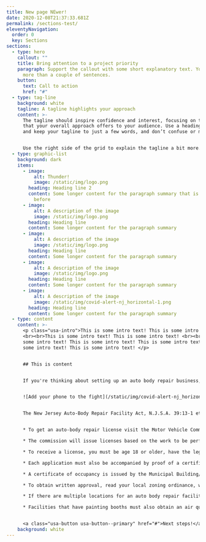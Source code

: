```yaml
---
title: New page NEwer!
date: 2020-12-08T21:37:33.681Z
permalink: /sections-test/
eleventyNavigation:
  order: 0
  key: Sections
sections:
  - type: hero
    callout: ""
    title: Bring attention to a project priority
    paragraph: Support the callout with some short explanatory text. You don’t need
      more than a couple of sentences.
    button:
      text: Call to action
      href: "#"
  - type: tag-line
    background: white
    tagline: A tagline highlights your approach
    content: >-
      The tagline should inspire confidence and interest, focusing on the value
      that your overall approach offers to your audience. Use a heading typeface
      and keep your tagline to just a few words, and don’t confuse or mystify.


      Use the right side of the grid to explain the tagline a bit more. What are your goals? How do you do your work? Write in the present tense, and stay brief here. People who are interested can find details on internal pages.
  - type: graphic-list
    background: dark
    items:
      - image:
          alt: Thunder!
          image: /static/img/logo.png
        heading: Heading line 2
        content: Some longer content for the paragraph summary that is longer now than
          before
      - image:
          alt: A description of the image
          image: /static/img/logo.png
        heading: Heading line
        content: Some longer content for the paragraph summary
      - image:
          alt: A description of the image
          image: /static/img/logo.png
        heading: Heading line
        content: Some longer content for the paragraph summary
      - image:
          alt: A description of the image
          image: /static/img/logo.png
        heading: Heading line
        content: Some longer content for the paragraph summary
      - image:
          alt: A description of the image
          image: /static/img/covid-alert-nj_horizontal-1.png
        heading: Heading line
        content: Some longer content for the paragraph summary
  - type: content
    content: >-
      <p class="usa-intro">This is some intro text! This is some intro text!
      <br><br>This is some intro text! This is some intro text! <br><br>This is
      some intro text! This is some intro text! This is some intro text! This is
      some intro text! This is some intro text! </p>


      ## This is content


      If you're thinking about setting up an auto body repair business, start here for a checklist of items to consider and permits that you may need to obtain to get your business off the ground. Please note that this guide does not substitute for legal or professional advice, and additional permits may be required depending on the circumstances of your business.


      ![Add your phone to the fight](/static/img/covid-alert-nj_horizontal-1.png "Download the app")


      The New Jersey Auto-Body Repair Facility Act, N.J.S.A. 39:13-1 et seq., requires that no person may operate an auto-body repair facility unless it is so licensed by the Motor Vehicle Commission.


      * To get an auto-body repair license visit the Motor Vehicle Commission site at <https://www.state.nj.us/mvcbiz/BusinessServices/AutoBodyRepair.htm>

      * The commission will issue licenses based on the work to be performed including full service, auto body limited and auto body new dealer sublet. A [heavy duty vehicle endorsement](https://www.state.nj.us/mvcbiz/BusinessServices/AutoBodyLicense.htm) is required for all licensed auto body repair facilities repairing vehicles weighing 14,000 pounds (GVWR) or more.  

      * To receive a license, you must be age 18 or older, have the legal capacity to contract and be liable for all debt incurred, exhibit character and responsibility, and have no criminal record.

      * Each application must also be accompanied by proof of a certificate of occupancy, along with written approval by the municipal clerk or zoning officer confirming that the location, establishment and maintenance was approved.

      * A certificate of occupancy is issued by the Municipal Building/Construction Department after the property owner has met all obligations under a Construction Permit, including required inspections according the Uniform Construction Code.

      * To obtain written approval, read your local zoning ordinance, which can be obtained from your local Municipal Clerk, and contact your Municipal Zoning Office.

      * If there are multiple locations for an auto body repair facility, you will need to submit separate applications for each place of business.

      * Facilities that have painting booths must also obtain an air quality permit. Visit this link to learn more: <https://www.state.nj.us/dep/aqpp/>


      <a class="usa-button usa-button--primary" href="#">Next steps!</a>
    background: white
---
```

